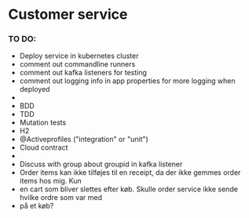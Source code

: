 # Customer service

### TO DO:

- Deploy service in kubernetes cluster
- comment out commandline runners
- comment out kafka listeners for testing
- comment out logging info in app properties for more logging when deployed
- 
- BDD
- TDD
- Mutation tests
- H2
- @Activeprofiles ("integration" or "unit")
- Cloud contract
-
- Discuss with group about groupid in kafka listener
- Order items kan ikke tilføjes til en receipt, da der ikke gemmes order items hos mig. Kun
- en cart som bliver slettes efter køb. Skulle order service ikke sende hvilke ordre som var med
- på et køb?

